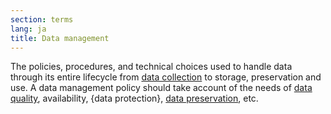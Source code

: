 ```yaml
---
section: terms
lang: ja
title: Data management
---
```


The policies, procedures, and technical choices used to handle data through its entire lifecycle from [data collection](/glossary/en/terms/data-collection/) to storage, preservation and use. A data management policy should take account of the needs of [data quality](/glossary/en/terms/data-quality/), availability, {data protection}, [data preservation](/glossary/en/terms/data-preservation/), etc.